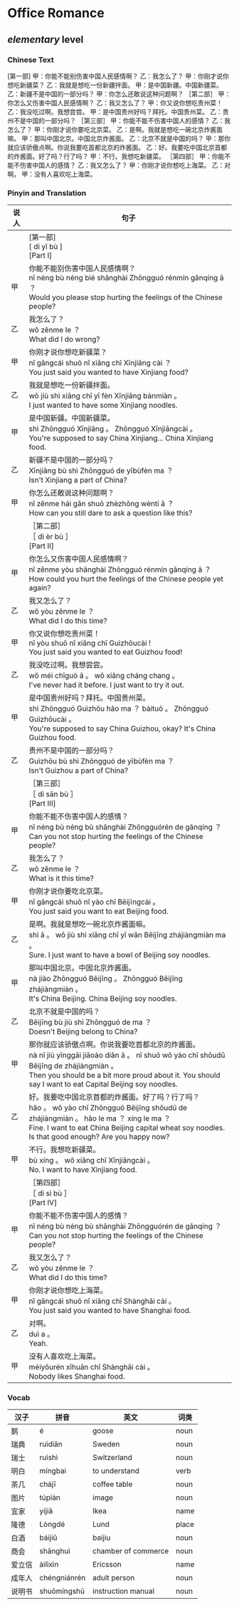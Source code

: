 # Office Romance
## *elementary* level

### Chinese Text
[第一部]
甲：你能不能别伤害中国人民感情啊？
乙：我怎么了？
甲：你刚才说你想吃新疆菜？
乙：我就是想吃一份新疆拌面。
甲：是中国新疆。中国新疆菜。
乙：新疆不是中国的一部分吗？
甲：你怎么还敢说这种问题啊？
［第二部］
甲：你怎么又伤害中国人民感情啊？
乙：我又怎么了？
甲：你又说你想吃贵州菜！
乙：我没吃过啊。我想尝尝。
甲：是中国贵州好吗？拜托。中国贵州菜。
乙：贵州不是中国的一部分吗？
［第三部］
甲：你能不能不伤害中国人的感情？
乙：我怎么了？
甲：你刚才说你要吃北京菜。
乙：是啊。我就是想吃一碗北京炸酱面嘛。
甲：那叫中国北京。中国北京炸酱面。
乙：北京不就是中国的吗？
甲：那你就应该骄傲点啊。你说我要吃首都北京的炸酱面。
乙：好。我要吃中国北京首都的炸酱面。好了吗？行了吗？
甲：不行。我想吃新疆菜。
［第四部］
甲：你能不能不伤害中国人的感情？
乙：我又怎么了？
甲：你刚才说你想吃上海菜。
乙：对啊。
甲：没有人喜欢吃上海菜。

### Pinyin and Translation
|说人|句子|
|----|----|
||[第一部]<br />[ dì  yī bù ]<br />[Part I]|
|甲|你能不能别伤害中国人民感情啊？<br />nǐ néng bù néng bié shānghài Zhōngguó rénmín gǎnqíng ā ？<br />Would you please stop hurting the feelings of the Chinese people?|
|乙|我怎么了？<br />wǒ zěnme le ？<br />What did I do wrong?|
|甲|你刚才说你想吃新疆菜？<br />nǐ gāngcái shuō nǐ xiǎng chī Xīnjiāng cài ？<br />You just said you wanted to have Xinjiang food?|
|乙|我就是想吃一份新疆拌面。<br />wǒ jiù shì xiǎng chī yī fèn Xīnjiāng bànmiàn 。<br />I just wanted to have some Xinjiang noodles.|
|甲|是中国新疆。中国新疆菜。<br />shì Zhōngguó Xīnjiāng 。 Zhōngguó Xīnjiāngcài 。<br />You're supposed to say China Xinjiang... China Xinjiang food.|
|乙|新疆不是中国的一部分吗？<br />Xīnjiāng bù shì Zhōngguó de yībùfèn ma ？<br />Isn't Xinjiang a part of China?|
|甲|你怎么还敢说这种问题啊？<br />nǐ zěnme hái gǎn shuō zhèzhǒng wèntí ā ？<br />How can you still dare to ask a question like this?|
||［第二部］<br />［ dì  èr bù ］<br />[Part II]|
|甲|你怎么又伤害中国人民感情啊？<br />nǐ zěnme yòu shānghài Zhōngguó rénmín gǎnqíng ā ？<br />How could you hurt the feelings of the Chinese people yet again?|
|乙|我又怎么了？<br />wǒ yòu zěnme le ？<br />What did I do this time?|
|甲|你又说你想吃贵州菜！<br />nǐ yòu shuō nǐ xiǎng chī Guìzhōucài !<br />You just said you wanted to eat Guizhou food!|
|乙|我没吃过啊。我想尝尝。<br />wǒ méi chīguò ā 。 wǒ xiǎng cháng chang 。<br />I've never had it before. I just want to try it out.|
|甲|是中国贵州好吗？拜托。中国贵州菜。<br />shì Zhōngguó Guìzhōu hǎo ma ？ bàituō 。 Zhōngguó Guìzhōucài 。<br />You're supposed to say China Guizhou, okay? It's China Guizhou food.|
|乙|贵州不是中国的一部分吗？<br />Guìzhōu bù shì Zhōngguó de yībùfèn ma ？<br />Isn't Guizhou a part of China?|
||［第三部］<br />［ dì  sān bù ］<br />[Part III]|
|甲|你能不能不伤害中国人的感情？<br />nǐ néng bù néng bù shānghài Zhōngguórén de gǎnqíng ？<br />Can you not stop hurting the feelings of the Chinese people?|
|乙|我怎么了？<br />wǒ zěnme le ？<br />What is it this time?|
|甲|你刚才说你要吃北京菜。<br />nǐ gāngcái shuō nǐ yào chī Běijīngcài 。<br />You just said you want to eat Beijing food.|
|乙|是啊。我就是想吃一碗北京炸酱面嘛。<br />shì ā 。 wǒ jiù shì xiǎng chī yī wǎn Běijīng zhájiàngmiàn ma 。<br />Sure. I just want to have a bowl of Beijing soy noodles.|
|甲|那叫中国北京。中国北京炸酱面。<br />nà jiào Zhōngguó Běijīng 。 Zhōngguó Běijīng zhájiàngmiàn 。<br />It's China Beijing. China Beijing soy noodles.|
|乙|北京不就是中国的吗？<br />Běijīng bù jiù shì Zhōngguó de ma ？<br />Doesn't Beijing belong to China?|
|甲|那你就应该骄傲点啊。你说我要吃首都北京的炸酱面。<br />nà nǐ jiù yīnggāi jiāoào diǎn ā 。 nǐ shuō wǒ yào chī shǒudū Běijīng de zhájiàngmiàn 。<br />Then you should be a bit more proud about it. You should say I want to eat Capital Beijing soy noodles.|
|乙|好。我要吃中国北京首都的炸酱面。好了吗？行了吗？<br />hǎo 。 wǒ yào chī Zhōngguó Běijīng shǒudū de zhájiàngmiàn 。 hǎo le ma ？ xíng le ma ？<br />Fine. I want to eat China Beijing capital wheat soy noodles. Is that good enough? Are you happy now?|
|甲|不行。我想吃新疆菜。<br />bù xíng 。 wǒ xiǎng chī Xīnjiāngcài 。<br />No. I want to have Xinjiang food.|
||［第四部］<br />［ dì  sì bù ］<br />[Part IV]|
|甲|你能不能不伤害中国人的感情？<br />nǐ néng bù néng bù shānghài Zhōngguórén de gǎnqíng ？<br />Can you not stop hurting the feelings of the Chinese people?|
|乙|我又怎么了？<br />wǒ yòu zěnme le ？<br />What did I do this time?|
|甲|你刚才说你想吃上海菜。<br />nǐ gāngcái shuō nǐ xiǎng chī Shànghǎi cài 。<br />You just said you wanted to have Shanghai food.|
|乙|对啊。<br />duì a 。<br />Yeah.|
|甲|没有人喜欢吃上海菜。<br />méiyǒurén xǐhuān chī Shànghǎi cài 。<br />Nobody likes Shanghai food.|
### Vocab
|汉子|拼音|英文|词类|
|----|----|----|----|
|鹅|é|goose|noun|
|瑞典|ruìdiǎn|Sweden|noun|
|瑞士|ruìshì|Switzerland|noun|
|明白|míngbai|to understand|verb|
|茶几|chájī|coffee table|noun|
|图片|túpiàn|image|noun|
|宜家|yíjiā|Ikea|name|
|隆德|Lòngdé|Lund|place|
|白酒|báijiǔ|baijiu|noun|
|商会|shānghuì|chamber of commerce|noun|
|爱立信|àilìxìn|Ericsson|name|
|成年人|chéngniánrén|adult person|noun|
|说明书|shuōmíngshū|instruction manual|noun|